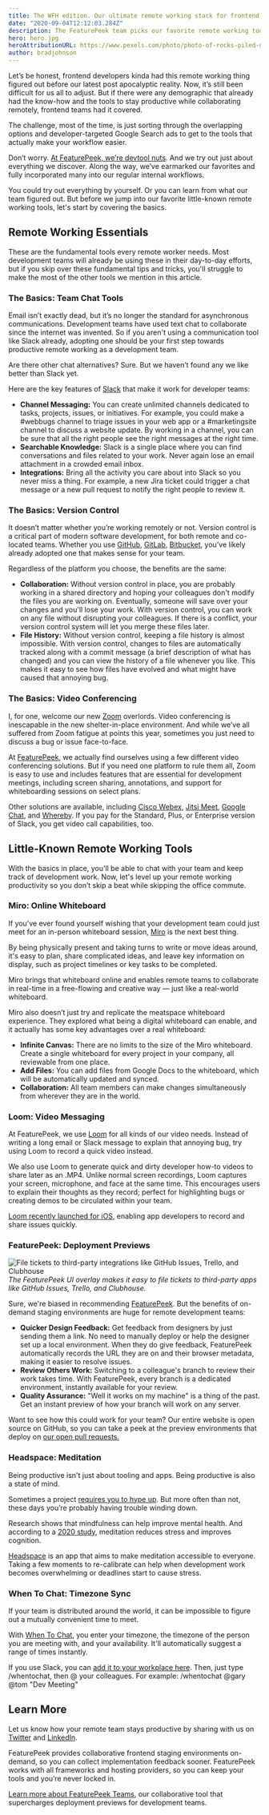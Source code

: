 ```yaml
---
title: The WFH edition. Our ultimate remote working stack for frontend devs
date: "2020-09-04T12:12:03.284Z"
description: The FeaturePeek team picks our favorite remote working tools for frontend dev teams
hero: hero.jpg
heroAttributionURL: https://www.pexels.com/photo/photo-of-rocks-piled-on-top-of-each-other-1416900/
author: bradjohnson
---
```


Let’s be honest, frontend developers kinda had this remote working thing figured out before our latest post apocalyptic reality. Now, it’s still been difficult for us all to adjust. But if there were any demographic that already had the know-how and the tools to stay productive while collaborating remotely, frontend teams had it covered.


The challenge, most of the time, is just sorting through the overlapping options and developer-targeted Google Search ads to get to the tools that actually make your workflow easier.

Don’t worry. [At FeaturePeek, we’re devtool nuts](https://featurepeek.com/blog/the-8-best-tools-for-code-review-in-2020/). And we try out just about everything we discover. Along the way, we’ve earmarked our favorites and fully incorporated many into our regular internal workflows.

You could try out everything by yourself. Or you can learn from what our team figured out. But before we jump into our favorite little-known remote working tools, let's start by covering the basics.

## Remote Working Essentials

These are the fundamental tools every remote worker needs. Most development teams will already be using these in their day-to-day efforts, but if you skip over these fundamental tips and tricks, you'll struggle to make the most of the other tools we mention in this article.

### The Basics: Team Chat Tools

Email isn’t exactly dead, but it’s no longer the standard for asynchronous communications. Development teams have used text chat to collaborate since the internet was invented. So if you aren't using a communication tool like Slack already, adopting one should be your first step towards productive remote working as a development team.

Are there other chat alternatives? Sure. But we haven’t found any we like better than Slack yet.

Here are the key features of [Slack](https://slack.com/) that make it work for developer teams:

* **Channel Messaging:** You can create unlimited channels dedicated to tasks, projects, issues, or initiatives. For example, you could make a #webbugs channel to triage issues in your web app or a #marketingsite channel to discuss a website update. By working in a channel, you can be sure that all the right people see the right messages at the right time.
* **Searchable Knowledge:** Slack is a single place where you can find conversations and files related to your work. Never again lose an email attachment in a crowded email inbox.
* **Integrations:** Bring all the activity you care about into Slack so you never miss a thing. For example, a new Jira ticket could trigger a chat message or a new pull request to notify the right people to review it.

### The Basics: Version Control

It doesn’t matter whether you’re working remotely or not. Version control is a critical part of modern software development, for both remote and co-located teams. Whether you use [GitHub](https://github.com/), [GitLab](https://gitlab.com/), [Bitbucket](https://bitbucket.org/product), you’ve likely already adopted one that makes sense for your team.

Regardless of the platform you choose, the benefits are the same:

* **Collaboration:** Without version control in place, you are probably working in a shared directory and hoping your colleagues don't modify the files you are working on. Eventually, someone will save over your changes and you'll lose your work. With version control, you can work on any file without disrupting your colleagues. If there is a conflict, your version control system will let you merge these files later.
* **File History:** Without version control, keeping a file history is almost impossible. With version control, changes to files are automatically tracked along with a commit message (a brief description of what has changed) and you can view the history of a file whenever you like. This makes it easy to see how files have evolved and what might have caused that annoying bug.

### The Basics: Video Conferencing
I, for one, welcome our new [Zoom](https://zoom.us/) overlords. Video conferencing is inescapable in the new shelter-in-place environment. And while we’ve all suffered from Zoom fatigue at points this year, sometimes you just need to discuss a bug or issue face-to-face.

At [FeaturePeek](https://featurepeek.com/), we actually find ourselves using a few different video conferencing solutions. But if you need one platform to rule them all, Zoom is easy to use and includes features that are essential for development meetings, including screen sharing, annotations, and support for whiteboarding sessions on select plans.

Other solutions are available, including [Cisco Webex](https://www.webex.com/), [Jitsi Meet](https://meet.jit.si/), [Google Chat](https://chat.google.com/), and [Whereby](https://whereby.com/). If you pay for the Standard, Plus, or Enterprise version of Slack, you get video call capabilities, too.

## Little-Known Remote Working Tools

With the basics in place, you'll be able to chat with your team and keep track of development work. Now, let's level up your remote working productivity so you don’t skip a beat while skipping the office commute.

### Miro: Online Whiteboard 

If you’ve ever found yourself wishing that your development team could just meet for an in-person whiteboard session, [Miro](https://miro.com/) is the next best thing.

By being physically present and taking turns to write or move ideas around, it's easy to plan, share complicated ideas, and leave key information on display, such as project timelines or key tasks to be completed.

Miro brings that whiteboard online and enables remote teams to collaborate in real-time in a free-flowing and creative way — just like a real-world whiteboard.

Miro also doesn’t just try and replicate the meatspace whiteboard experience. They explored what being a digital whiteboard can enable, and it actually has some key advantages over a real whiteboard:

* **Infinite Canvas:** There are no limits to the size of the Miro whiteboard. Create a single whiteboard for every project in your company, all reviewable from one place.
* **Add Files:** You can add files from Google Docs to the whiteboard, which will be automatically updated and synced.
* **Collaboration:** All team members can make changes simultaneously from wherever they are in the world.

### Loom: Video Messaging 

At FeaturePeek, we use [Loom](https://www.loom.com/) for all kinds of our video needs. Instead of writing a long email or Slack message to explain that annoying bug, try using Loom to record a quick video instead.

We also use Loom to generate quick and dirty developer how-to videos to share later as an .MP4. Unlike normal screen recordings, Loom captures your screen, microphone, and face at the same time. This encourages users to explain their thoughts as they record; perfect for highlighting bugs or creating demos to be circulated within your team.

[Loom recently launched for iOS](https://support.loom.com/hc/en-us/articles/360002799977-Is-there-a-Loom-mobile-app-), enabling app developers to record and share issues quickly.

### FeaturePeek: Deployment Previews

![File tickets to third-party integrations like GitHub Issues, Trello, and Clubhouse](./drawer-tickets.png)
*The FeaturePeek UI overlay makes it easy to file tickets to third-party apps like GitHub Issues, Trello, and Clubhouse.*

Sure, we're biased in recommending [FeaturePeek](https://featurepeek.com/). But the benefits of on-demand staging environments are huge for remote development teams: 

* **Quicker Design Feedback:** Get feedback from designers by just sending them a link. No need to manually deploy or help the designer set up a local environment. When they do give feedback, FeaturePeek automatically records the URL they are on and their browser metadata, making it easier to resolve issues.
* **Review Others Work:** Switching to a colleague's branch to review their work takes time. With FeaturePeek, every branch is a dedicated environment, instantly available for your review. 
* **Quality Assurance:** "Well it works on my machine" is a thing of the past. Get an instant preview of how your branch will work on any server.

Want to see how this could work for your team? Our entire website is open source on GitHub, so you can take a peek at the preview environments that deploy on [our open pull requests.](https://github.com/featurepeek/marketing-website/pulls)

### Headspace: Meditation

Being productive isn't just about tooling and apps. Being productive is also a state of mind. 

Sometimes a project [requires you to hype up](https://www.youtube.com/watch?v=mmo3HFa2vjg). But more often than not, these days you’re probably having trouble winding down.

Research shows that mindfulness can help improve mental health. And according to a [2020 study](https://www.ncbi.nlm.nih.gov/pubmed/32252750), meditation reduces stress and improves cognition. 

[Headspace](https://www.headspace.com/) is an app that aims to make meditation accessible to everyone. Taking a few moments to re-calibrate can help when development work becomes overwhelming or deadlines start to cause stress.

### When To Chat: Timezone Sync

If your team is distributed around the world, it can be impossible to figure out a mutually convenient time to meet.

With [When To Chat](https://whentochat.co/), you enter your timezone, the timezone of the person you are meeting with, and your availability. It'll automatically suggest a range of times instantly. 

If you use Slack, you can [add it to your workplace here](https://slack.whentochat.co/). Then, just type /whentochat, then @ your colleagues.  For example: /whentochat @gary @tom "Dev Meeting"

## Learn More

Let us know how your remote team stays productive by sharing with us on [Twitter](https://www.twitter.com/featurepeek) and [LinkedIn](https://www.linkedin.com/company/featurepeek/).


FeaturePeek provides collaborative frontend staging environments on-demand, so you can collect implementation feedback sooner. FeaturePeek works with all frameworks and hosting providers, so you can keep your tools and you’re never locked in.


[Learn more about FeaturePeek Teams](https://featurepeek.com/product/teams), our collaborative tool that supercharges deployment previews for development teams.